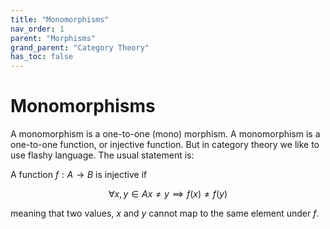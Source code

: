 ```yaml
---
title: "Monomorphisms"
nav_order: 1
parent: "Morphisms"
grand_parent: "Category Theory"
has_toc: false
---
```


# Monomorphisms

A monomorphism is a one-to-one (mono) morphism. A monomorphism is a one-to-one function, or injective function. But in category theory we like to use flashy language. The usual statement is:

A function $f: A \to B$ is injective if

$$\forall x, y \in A x\neq y \implies f(x) \neq f(y)$$

meaning that two values, $x$ and $y$ cannot map to the same element under $f$.